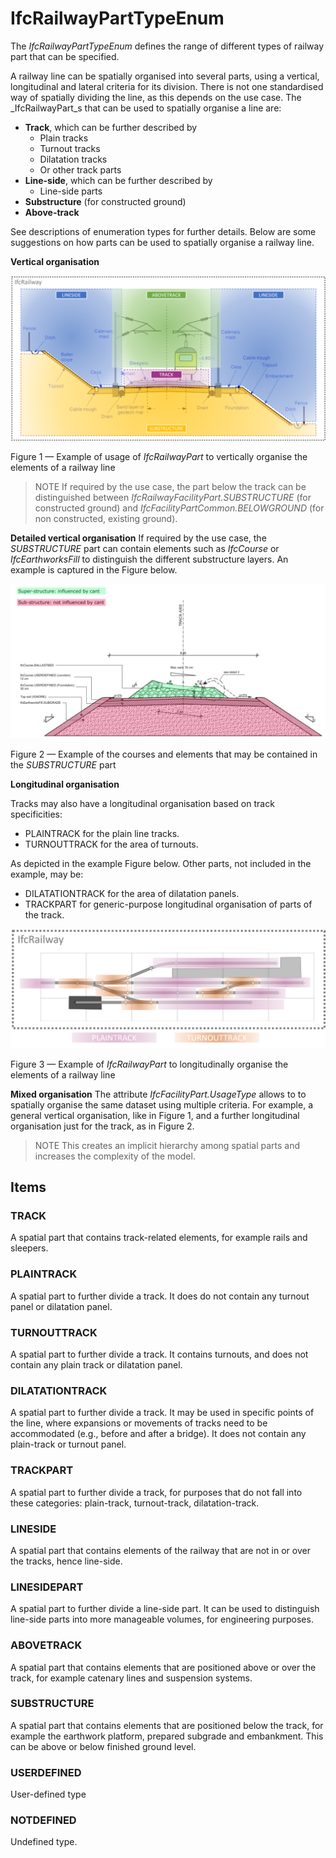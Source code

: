 # IfcRailwayPartTypeEnum

The _IfcRailwayPartTypeEnum_ defines the range of different types of railway part that can be specified.

A railway line can be spatially organised into several parts, using a vertical, longitudinal and lateral criteria for its division. There is not one standardised way of spatially dividing the line, as this depends on the use case. The _IfcRailwayPart_s that can be used to spatially organise a line are:

- **Track**, which can be further described by
    - Plain tracks
    - Turnout tracks
    - Dilatation tracks
    - Or other track parts
- **Line-side**, which can be further described by
    - Line-side parts
- **Substructure** (for constructed ground)
- **Above-track**

See descriptions of enumeration types for further details. Below are some suggestions on how parts can be used to spatially organise a railway line.

**Vertical organisation**

![Railway part vertical organisation](../../../../figures/IfcRailwayPartTypeEnum-global.png)

Figure 1 &mdash; Example of usage of _IfcRailwayPart_ to vertically organise the elements of a railway line

> NOTE  If required by the use case, the part below the track can be distinguished between _IfcRailwayFacilityPart.SUBSTRUCTURE_ (for constructed ground) and _IfcFacilityPartCommon.BELOWGROUND_ (for non constructed, existing ground).

**Detailed vertical organisation**
If required by the use case, the *SUBSTRUCTURE* part can contain elements such as _IfcCourse_ or _IfcEarthworksFill_ to distinguish the different substructure layers. An example is captured in the Figure below.

![Railway part detailed vertical organisation](../../../../figures/IfcRailwayPartTypeEnum-substructure.png)

Figure 2 &mdash; Example of the courses and elements that may be contained in the *SUBSTRUCTURE* part 

**Longitudinal organisation**

Tracks may also have a longitudinal organisation based on track specificities:

* PLAINTRACK for the plain line tracks.
* TURNOUTTRACK for the area of turnouts.

As depicted in the example Figure below. Other parts, not included in the example, may be:
* DILATATIONTRACK for the area of dilatation panels.
* TRACKPART for generic-purpose longitudinal organisation of parts of the track.

![Railway part longitudinal organisation](../../../../figures/IfcRailwayPartTypeEnum-track.png)

Figure 3 &mdash; Example of _IfcRailwayPart_ to longitudinally organise the elements of a railway line

**Mixed organisation**
The attribute _IfcFacilityPart.UsageType_ allows to to spatially organise the same dataset using multiple criteria. For example, a general vertical organisation, like in Figure 1, and a further longitudinal organisation just for the track, as in Figure 2. 

> NOTE  This creates an implicit hierarchy among spatial parts and increases the complexity of the model.

## Items

### TRACK
A spatial part that contains track-related elements, for example rails and sleepers.

### PLAINTRACK
A spatial part to further divide a track. It does do not contain any turnout panel or dilatation panel.

### TURNOUTTRACK
A spatial part to further divide a track. It contains turnouts, and does not contain any plain track or dilatation panel.

### DILATATIONTRACK
A spatial part to further divide a track. It may be used in specific points of the line, where expansions or movements of tracks need to be accommodated (e.g., before and after a bridge). It does not contain any plain-track or turnout panel.

### TRACKPART
A spatial part to further divide a track, for purposes that do not fall into these categories: plain-track, turnout-track, dilatation-track.

### LINESIDE
A spatial part that contains elements of the railway that are not in or over the tracks, hence line-side.

### LINESIDEPART
A spatial part to further divide a line-side part. It can be used to distinguish line-side parts into more manageable volumes, for engineering purposes.

### ABOVETRACK
A spatial part that contains elements that are positioned above or over the track, for example catenary lines and suspension systems.

### SUBSTRUCTURE
A spatial part that contains elements that are positioned below the track, for example the earthwork platform, prepared subgrade and embankment. This can be above or below finished ground level. 

### USERDEFINED
User-defined type

### NOTDEFINED
Undefined type.
